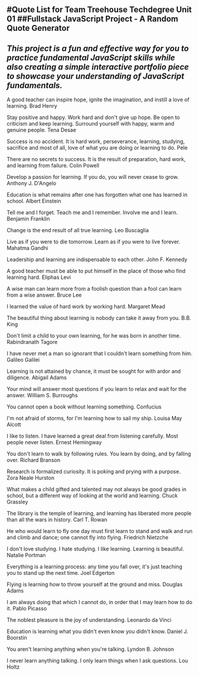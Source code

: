 #Quote List for Team Treehouse Techdegree Unit 01
##Fullstack JavaScript Project - A Random Quote Generator 
---
_This project is a fun and effective way for you to practice fundamental **JavaScript** skills while also creating a simple interactive portfolio piece to showcase your understanding of **JavaScript** fundamentals._
---
A good teacher can inspire hope, ignite the imagination, and instill a love of learning. 
Brad Henry

Stay positive and happy. Work hard and don't give up hope. Be open to criticism and keep learning. Surround yourself with happy, warm and genuine people.
Tena Desae

Success is no accident. It is hard work, perseverance, learning, studying, sacrifice and most of all, love of what you are doing or learning to do.
Pele

There are no secrets to success. It is the result of preparation, hard work, and learning from failure.
Colin Powell

Develop a passion for learning. If you do, you will never cease to grow.
Anthony J. D'Angelo

Education is what remains after one has forgotten what one has learned in school.
Albert Einstein

Tell me and I forget. Teach me and I remember. Involve me and I learn.
Benjamin Franklin

Change is the end result of all true learning.
Leo Buscaglia

Live as if you were to die tomorrow. Learn as if you were to live forever.
Mahatma Gandhi

Leadership and learning are indispensable to each other.
John F. Kennedy

A good teacher must be able to put himself in the place of those who find learning hard.
Eliphas Levi

A wise man can learn more from a foolish question than a fool can learn from a wise answer.
Bruce Lee

I learned the value of hard work by working hard.
Margaret Mead

The beautiful thing about learning is nobody can take it away from you.
B.B. King

Don't limit a child to your own learning, for he was born in another time.
Rabindranath Tagore

I have never met a man so ignorant that I couldn't learn something from him.
Galileo Galilei

Learning is not attained by chance, it must be sought for with ardor and diligence.
Abigail Adams

Your mind will answer most questions if you learn to relax and wait for the answer.
William S. Burroughs

You cannot open a book without learning something.
Confucius

I'm not afraid of storms, for I'm learning how to sail my ship.
Louisa May Alcott

I like to listen. I have learned a great deal from listening carefully. Most people never listen.
Ernest Hemingway

You don't learn to walk by following rules. You learn by doing, and by falling over.
Richard Branson

Research is formalized curiosity. It is poking and prying with a purpose.
Zora Neale Hurston

What makes a child gifted and talented may not always be good grades in school, but a different way of looking at the world and learning.
Chuck Grassley

The library is the temple of learning, and learning has liberated more people than all the wars in history.
Carl T. Rowan

He who would learn to fly one day must first learn to stand and walk and run and climb and dance; one cannot fly into flying.
Friedrich Nietzche

I don't love studying. I hate studying. I like learning. Learning is beautiful.
Natalie Portman

Everything is a learning process: any time you fall over, it's just teaching you to stand up the next time.
Joel Edgerton

Flying is learning how to throw yourself at the ground and miss.
Douglas Adams

I am always doing that which I cannot do, in order that I may learn how to do it.
Pablo Picasso

The noblest pleasure is the joy of understanding.
Leonardo da Vinci

Education is learning what you didn't even know you didn't know.
Daniel J. Boorstin

You aren't learning anything when you're talking.
Lyndon B. Johnson

I never learn anything talking. I only learn things when I ask questions.
Lou Holtz